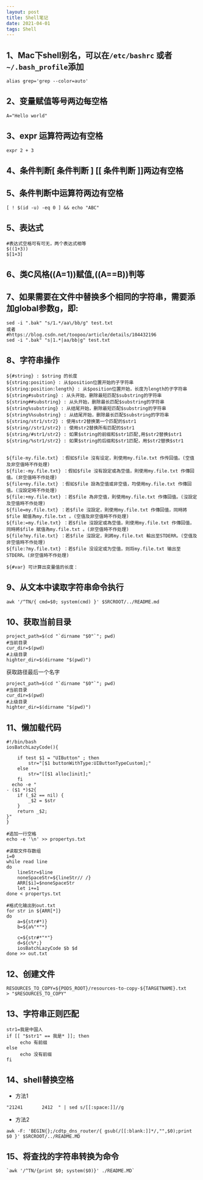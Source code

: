 ```yaml
---
layout: post
title: Shell笔记
date: 2021-04-01
tags: Shell
---
```


## 1、Mac下shell别名，可以在`/etc/bashrc` 或者`~/.bash_profile`添加
```
alias grep='grep --color=auto'
```
## 2、变量赋值等号两边每空格
```
A="Hello world"
```
## 3、expr 运算符两边有空格
```
expr 2 + 3
```
## 4、条件判断[ 条件判断 ] [[ 条件判断 ]]两边有空格
## 5、条件判断中运算符两边有空格
```
[ ! $(id -u) -eq 0 ] && echo "ABC"
```
## 5、表达式
```
#表达式空格可有可无，两个表达式相等
$((1+3))
$[1+3]
```

## 6、类C风格((A=1))赋值,((A==B))判等

## 7、如果需要在文件中替换多个相同的字符串，需要添加global参数g，即:
```
sed -i ".bak" "s/1.*/aa\/bb/g" test.txt
或者
#https://blog.csdn.net/toopoo/article/details/104432196
sed -i ".bak" "s|1.*|aa/bb|g" test.txt
```

## 8、字符串操作
```
${#string} : $string 的长度
${string:position} : 从$position位置开始的子字符串
${string:position:length} : 从$position位置开始，长度为length的子字符串
${string#substring} : 从头开始，删除最短匹配$substring的字符串
${string##substring} : 从头开始，删除最长匹配$substring的字符串
${string%substring} : 从结尾开始，删除最短匹配$substring的字符串
${string%%substring} : 从结尾开始，删除最长匹配$substring的字符串
${string/str1/str2} : 使用str2替换第一个匹配的$str1
${string//str1/str2} : 使用str2替换所有匹配的$str1
${string/#str1/str2} : 如果$string的前缀和$str1匹配,用$str2替换$str1
${string/%str1/str2} : 如果$string的后缀和$str1匹配，用$str2替换$str1


${file-my.file.txt} ：假如$file 沒有设定，則使用my.file.txt 作传回值。(空值及非空值時不作处理) 
${file:-my.file.txt} ：假如$file 沒有設定或為空值，則使用my.file.txt 作傳回值。(非空值時不作处理)
${file+my.file.txt} ：假如$file 設為空值或非空值，均使用my.file.txt 作傳回值。(沒設定時不作处理)
${file:+my.file.txt} ：若$file 為非空值，則使用my.file.txt 作傳回值。(沒設定及空值時不作处理)
${file=my.file.txt} ：若$file 沒設定，則使用my.file.txt 作傳回值，同時將$file 賦值為my.file.txt 。(空值及非空值時不作处理)
${file:=my.file.txt} ：若$file 沒設定或為空值，則使用my.file.txt 作傳回值，同時將$file 賦值為my.file.txt 。(非空值時不作处理)
${file?my.file.txt} ：若$file 沒設定，則將my.file.txt 輸出至STDERR。(空值及非空值時不作处理)
${file:?my.file.txt} ：若$file 没设定或为空值，则将my.file.txt 输出至STDERR。(非空值時不作处理)

${#var} 可计算出变量值的长度：
```
## 9、从文本中读取字符串命令执行
```
awk '/^TN/{ cmd=$0; system(cmd) }' $SRCROOT/../README.md
```
## 10、获取当前目录
```
project_path=$(cd "`dirname "$0"`"; pwd)
#当前目录
cur_dir=$(pwd)
#上级目录
highter_dir=$(dirname "$(pwd)")
```
获取路径最后一个名字
```
project_path=$(cd "`dirname "$0"`"; pwd)
#当前目录
cur_dir=$(pwd)
#上级目录
highter_dir=$(dirname "$(pwd)")
```
## 11、懒加载代码
```
#!/bin/bash
iosBatchLazyCode(){
	
	if test $1 = "UIButton" ; then
   		str="[$1 buttonWithType:UIButtonTypeCustom];"
   	else
   		str="[[$1 alloc]init];"
	fi
  echo -e "
- ($1 *)$2{
    if (_$2 == nil) {
        _$2 = $str
    }
    return _$2;
}" 
}

#追加一行空格
echo -e '\n' >> propertys.txt

#读取文件存数组
i=0
while read line
do
	lineStr=$line
	noneSpaceStr=${lineStr// /}
    ARR[$i]=$noneSpaceStr
    let i+=1
done < propertys.txt

#格式化输出到out.txt
for str in ${ARR[*]}
do
	a=${str#*)}
	b=${a%"*"*}

	c=${str#*"*"}
	d=${c%*;}
	iosBatchLazyCode $b $d 
done >> out.txt 

```
## 12、创建文件
```
RESOURCES_TO_COPY=${PODS_ROOT}/resources-to-copy-${TARGETNAME}.txt
> "$RESOURCES_TO_COPY"
```
## 13、字符串正则匹配

```
str1=我是中国人
if [[ "$str1" == 我是* ]]; then
     echo 有前缀
else
     echo 没有前缀
fi
```

## 14、shell替换空格

- 方法1

```
"21241       2412  " | sed s/[[:space:]]//g
```

- 方法2

```
awk -F: 'BEGIN{};/cdtp_dns_router/{ gsub(/[[:blank:]]*/,"",$0);print $0 }' $SRCROOT/../README.MD
```

## 15、将查找的字符串转换为命令

```
`awk '/^TN/{print $0; system($0)}' ./README.MD`

```
